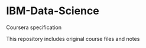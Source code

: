 # IBM-Data-Science
Coursera specification 

This repository includes original course files and notes
